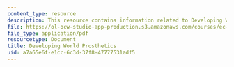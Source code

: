 ```yaml
---
content_type: resource
description: This resource contains information related to Developing World Prosthetics.
file: https://ol-ocw-studio-app-production.s3.amazonaws.com/courses/ec-722-special-topics-at-edgerton-center-developing-world-prosthetics-spring-2010/a7a65e6fe1cc6c3d37f847777531adf5_MITEC_722S10_lec6_intro.pdf
file_type: application/pdf
resourcetype: Document
title: Developing World Prosthetics
uid: a7a65e6f-e1cc-6c3d-37f8-47777531adf5
---
```


